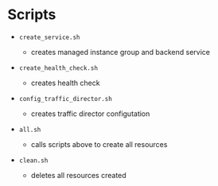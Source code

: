 # Scripts

- `create_service.sh`
  - creates managed instance group and backend service
- `create_health_check.sh`
  - creates health check
- `config_traffic_director.sh`
  - creates traffic director configutation

- `all.sh`
  - calls scripts above to create all resources
- `clean.sh`
  - deletes all resources created